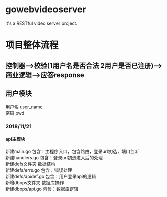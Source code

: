 # gowebvideoserver

it's a RESTful video server project.<br>

# 项目整体流程

## 控制器-->校验(1用户名是否合法 2用户是否已注册)-->商业逻辑-->应答response

## 用户模块
用户名 user_name<br>
密码   pwd<br>

### 2018/11/21 <br>
#### api主模块
新建main.go     包含：主程序入口，包含路由，登录url初选，端口监听<br>
新建handlers.go 包含：登录url初选进入后的处理<br>
新建defs文件夹   数据结构<br>
新建defs/errs.go 包含：错误处理<br> 
新建defs/apidef.go 包含：用户登录api的逻辑<br>
新增dbops文件夹  数据库操作<br>
新建dbops/api.go  包含：数据库逻辑<br>
